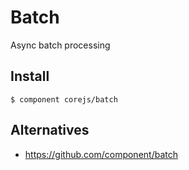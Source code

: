 # Batch

Async batch processing

## Install

    $ component corejs/batch

## Alternatives

*   https://github.com/component/batch
